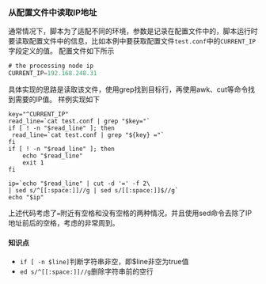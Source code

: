 ### 从配置文件中读取IP地址
通常情况下，脚本为了适配不同的环境，参数是记录在配置文件中的，脚本运行时要读取配置文件中的信息，比如本例中要获取配置文件`test.conf`中的`CURRENT_IP`字段定义的值。
配置文件如下所示
```  java
# the processing node ip
CURRENT_IP=192.168.248.31
```
具体实现的思路是读取该文件，使用grep找到目标行，再使用awk、cut等命令找到需要的IP值。
样例实现如下
``` shell
key="^CURRENT_IP"
read_line=`cat test.conf | grep "$key="`
if [ ! -n "$read_line" ]; then
 read_line=`cat test.conf | grep "${key} ="`
fi
if [ ! -n "$read_line" ]; then
    echo "$read_line"
    exit 1
fi

ip=`echo "$read_line" | cut -d '=' -f 2\
| sed s/^[[:space:]]//g | sed s/[[:space:]]$//g`
echo "$ip"
```
上述代码考虑了`=`附近有空格和没有空格的两种情况，并且使用sed命令去除了IP地址前后的空格，考虑的非常周到。
#### 知识点
* `if [ -n $line]`判断字符串非空，即$line非空为true值
* `ed s/^[[:space:]]//g`删除字符串前的空行

